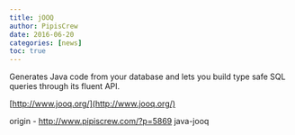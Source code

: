 ```yaml
---
title: jOOQ
author: PipisCrew
date: 2016-06-20
categories: [news]
toc: true
---
```


Generates Java code from your database and lets you build type safe SQL queries through its fluent API.

[http://www.jooq.org/](http://www.jooq.org/)

origin - http://www.pipiscrew.com/?p=5869 java-jooq